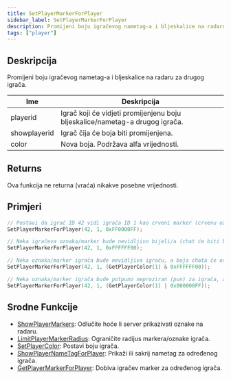 ```yaml
---
title: SetPlayerMarkerForPlayer
sidebar_label: SetPlayerMarkerForPlayer
description: Promijeni boju igračevog nametag-a i bljeskalice na radaru za drugog igrača.
tags: ["player"]
---
```


## Deskripcija

Promijeni boju igračevog nametag-a i bljeskalice na radaru za drugog igrača.

| Ime          | Deskripcija                                                                  |
| ------------ | ---------------------------------------------------------------------------- |
| playerid     | Igrač koji će vidjeti promijenjenu boju bljeskalice/nametag-a drugog igrača. |
| showplayerid | Igrač čija će boja biti promijenjena.                                        |
| color        | Nova boja. Podržava alfa vrijednosti.                                        |

## Returns

Ova funkcija ne returna (vraća) nikakve posebne vrijednosti.

## Primjeri

```c
// Postavi da igrač ID 42 vidi igrača ID 1 kao crveni marker (crvenu oznaku na mapi/radaru)
SetPlayerMarkerForPlayer(42, 1, 0xFF0000FF);

// Neka igračeva oznaka/marker bude nevidljivo bijeli/a (chat će biti bijeli, ali marker više neće biti).
SetPlayerMarkerForPlayer(42, 1, 0xFFFFFF00);

// Neka oznaka/marker igrača bude nevidljiva igraču, a boja chata će ostati ista. Ispravno će raditi samo ako je korišten SetPlayerColor:
SetPlayerMarkerForPlayer(42, 1, (GetPlayerColor(1) & 0xFFFFFF00));

// Neka oznaka/marker igrača bude potpuno neproziran (pun) za igrača, a da boja chata ostane ista. Ispravno će raditi samo ako je korišten SetPlayerColor:
SetPlayerMarkerForPlayer(42, 1, (GetPlayerColor(1) | 0x000000FF));
```

## Srodne Funkcije

- [ShowPlayerMarkers](ShowPlayerMarkers): Odlučite hoće li server prikazivati ​​oznake na radaru.
- [LimitPlayerMarkerRadius](LimitPlayerMarkerRadius): Ograničite radijus markera/oznake igrača.
- [SetPlayerColor](SetPlayerColor): Postavi boju igrača.
- [ShowPlayerNameTagForPlayer](ShowPlayerNameTagForPlayer): Prikaži ili sakrij nametag za određenog igrača.
- [GetPlayerMarkerForPlayer](GetPlayerMarkerForPlayer): Dobiva igračev marker za određenog igrača.
